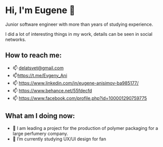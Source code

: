 # Hi, I'm Eugene 👋
Junior software engineer with more than years of studying experience.

I did a lot of interesting things in my work, details can be seen in social networks.

## How to reach me:
- 📫 delatsvet@gmail.com
- 📫https://t.me/Evgeny_Ani
- 📫 https://www.linkedin.com/in/eugene-anisimov-ba985177/
- 📫 https://www.behance.net/55fdecfd
- 📫 https://www.facebook.com/profile.php?id=100001290759775

## What am I doing now:
- 🌱 I am leading a project for the production of polymer packaging for a large perfumery company.
- 🌱 I’m currently studying UX/UI design for fan



<!--
**Eugene-Ani/Eugene-Ani** is a ✨ _special_ ✨ repository because its `README.md` (this file) appears on your GitHub profile.

Here are some ideas to get you started:

- 🔭 I’m currently working on ...
- 🌱 I’m currently learning ...
- 👯 I’m looking to collaborate on ...
- 🤔 I’m looking for help with ...
- 💬 Ask me about ...>
- 📫 How to reach me: delatsvet@gmail.com
<- 😄 Pronouns: ...
- ⚡ Fun fact: ...
-->
